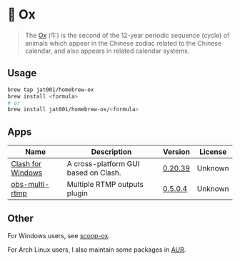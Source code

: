 # 🐂 Ox

> The [Ox](https://en.wikipedia.org/wiki/Ox_(zodiac)) (牛) is the second of the 12-year periodic sequence (cycle) of animals which appear in the Chinese zodiac related to the Chinese calendar, and also appears in related calendar systems.

## Usage

```bash
brew tap jat001/homebrew-ox
brew install <formula>
# or
brew install jat001/homebrew-ox/<formula>
```

## Apps
<!-- Generated by bin/update_readme.rb, do not edid it manually. -->
Name | Description | Version | License
--- | --- | --- | ---
[Clash for Windows](https://web.archive.org/web/20231030023332/https://github.com/Fndroid/clash_for_windows_pkg) | A cross-platform GUI based on Clash. | [0.20.39](https://github.com/jat001/homebrew-ox/tree/master/Casks/clash-for-windows.rb) | Unknown
[obs-multi-rtmp](https://github.com/sorayuki/obs-multi-rtmp) | Multiple RTMP outputs plugin | [0.5.0.4](https://github.com/jat001/homebrew-ox/tree/master/Casks/obs-multi-rtmp.rb) | Unknown
<!-- Generated by bin/update_readme.rb, do not edid it manually. -->

## Other

For Windows users, see [scoop-ox](https://github.com/jat001/scoop-ox).

For Arch Linux users, I also maintain some packages in [AUR](https://aur.archlinux.org/packages?SeB=m&K=Jat).
